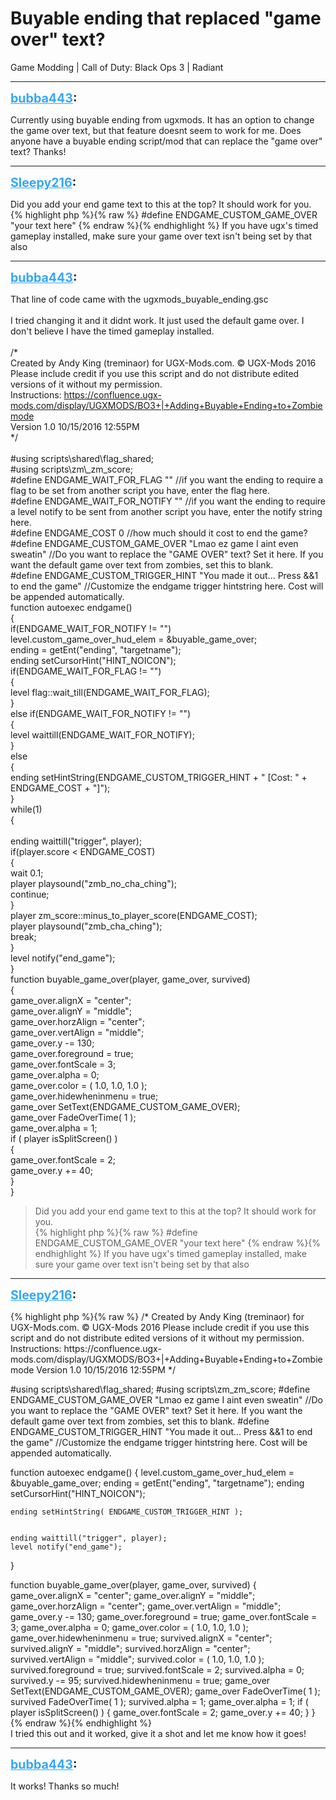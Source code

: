 # Buyable ending that replaced "game over" text?
Game Modding | Call of Duty: Black Ops 3 | Radiant

---
<strong style="font-size: 1.4em;"><span style="text-decoration: underline;text-decoration-color: #34a7f9;"><span style="color:#34a7f9;">bubba443</span></span>:</strong>

<p>Currently using buyable ending from ugxmods. It has an option to change the game over text, but that feature doesnt seem to work for me. Does anyone have a buyable ending script/mod that can replace the &quot;game over&quot; text? Thanks!</p>

---
<strong style="font-size: 1.4em;"><span style="text-decoration: underline;text-decoration-color: #34a7f9;"><span style="color:#34a7f9;">Sleepy216</span></span>:</strong>

<p>Did you add your end game text to this at the top? It should work for you.<br />{% highlight php %}{% raw %}
#define ENDGAME_CUSTOM_GAME_OVER    "your text here"
{% endraw %}{% endhighlight %}
If you have ugx&#39;s timed gameplay installed, make sure your game over text isn&#39;t being set by that also</p>

---
<strong style="font-size: 1.4em;"><span style="text-decoration: underline;text-decoration-color: #34a7f9;"><span style="color:#34a7f9;">bubba443</span></span>:</strong>

<p>That line of code came with the ugxmods_buyable_ending.gsc<br /><br />I tried changing it and it didnt work. It just used the default game over. I don&#39;t believe I have the timed gameplay installed.<br /><br />/*<br />    Created by Andy King (treminaor) for UGX-Mods.com. &#169; UGX-Mods 2016<br />    Please include credit if you use this script and do not distribute edited versions of it without my permission.<br />    Instructions: <a href="https://confluence.ugx-mods.com/display/UGXMODS/BO3+%7C+Adding+Buyable+Ending+to+Zombiemode">https://confluence.ugx-mods.com/display/UGXMODS/BO3+|+Adding+Buyable+Ending+to+Zombiemode</a><br />    Version 1.0 10/15/2016 12:55PM<br />*/<br /><br />#using scripts\shared\flag_shared;<br />#using scripts\zm\_zm_score;<br />#define ENDGAME_WAIT_FOR_FLAG           &quot;&quot; //if you want the ending to require a flag to be set from another script you have, enter the flag here.<br />#define ENDGAME_WAIT_FOR_NOTIFY         &quot;&quot; //if you want the ending to require a level notify to be sent from another script you have, enter the notify string here.<br />#define ENDGAME_COST                    0 //how much should it cost to end the game?<br />#define ENDGAME_CUSTOM_GAME_OVER        &quot;Lmao ez game I aint even sweatin&quot; //Do you want to replace the &quot;GAME OVER&quot; text? Set it here. If you want the default game over text from zombies, set this to blank.<br />#define ENDGAME_CUSTOM_TRIGGER_HINT     &quot;You made it out... Press &amp;&amp;1 to end the game&quot; //Customize the endgame trigger hintstring here. Cost will be appended automatically.<br />function autoexec endgame()<br />{<br />    if(ENDGAME_WAIT_FOR_NOTIFY != &quot;&quot;)<br />        level.custom_game_over_hud_elem = &amp;buyable_game_over;<br />    ending = getEnt(&quot;ending&quot;, &quot;targetname&quot;);<br />    ending setCursorHint(&quot;HINT_NOICON&quot;);<br />    if(ENDGAME_WAIT_FOR_FLAG != &quot;&quot;)<br />    {<br />        level flag::wait_till(ENDGAME_WAIT_FOR_FLAG);<br />    }<br />    else if(ENDGAME_WAIT_FOR_NOTIFY != &quot;&quot;)<br />    {<br />        level waittill(ENDGAME_WAIT_FOR_NOTIFY);<br />    }<br />    else<br />    {<br />        ending setHintString(ENDGAME_CUSTOM_TRIGGER_HINT + &quot; [Cost: &quot; + ENDGAME_COST + &quot;]&quot;);<br />    }<br />    while(1)<br />    {<br />     <br />        ending waittill(&quot;trigger&quot;, player);<br />        if(player.score &lt; ENDGAME_COST)<br />        {<br />            wait 0.1;<br />            player playsound(&quot;zmb_no_cha_ching&quot;);<br />            continue;<br />        }<br />        player zm_score::minus_to_player_score(ENDGAME_COST);<br />        player playsound(&quot;zmb_cha_ching&quot;);<br />        break;<br />    }<br />    level notify(&quot;end_game&quot;);<br />}<br />function buyable_game_over(player, game_over, survived)<br />{<br />    game_over.alignX = &quot;center&quot;;<br />    game_over.alignY = &quot;middle&quot;;<br />    game_over.horzAlign = &quot;center&quot;;<br />    game_over.vertAlign = &quot;middle&quot;;<br />    game_over.y -= 130;<br />    game_over.foreground = true;<br />    game_over.fontScale = 3;<br />    game_over.alpha = 0;<br />    game_over.color = ( 1.0, 1.0, 1.0 );<br />    game_over.hidewheninmenu = true;<br />    game_over SetText(ENDGAME_CUSTOM_GAME_OVER);<br />    game_over FadeOverTime( 1 );<br />    game_over.alpha = 1;<br />    if ( player isSplitScreen() )<br />    {<br />        game_over.fontScale = 2;<br />        game_over.y += 40;<br />    }<br />}<br /><blockquote>Did you add your end game text to this at the top? It should work for you.<br />{% highlight php %}{% raw %}
#define ENDGAME_CUSTOM_GAME_OVER    "your text here"
{% endraw %}{% endhighlight %}
If you have ugx&#39;s timed gameplay installed, make sure your game over text isn&#39;t being set by that also<br /></blockquote></p>

---
<strong style="font-size: 1.4em;"><span style="text-decoration: underline;text-decoration-color: #34a7f9;"><span style="color:#34a7f9;">Sleepy216</span></span>:</strong>

<p>{% highlight php %}{% raw %}
/*
Created by Andy King (treminaor) for UGX-Mods.com. &#169; UGX-Mods 2016
Please include credit if you use this script and do not distribute edited versions of it without my permission.
Instructions: https://confluence.ugx-mods.com/display/UGXMODS/BO3+|+Adding+Buyable+Ending+to+Zombiemode
Version 1.0 10/15/2016 12:55PM
*/

#using scripts\shared\flag_shared;
#using scripts\zm\_zm_score;
#define ENDGAME_CUSTOM_GAME_OVER "Lmao ez game I aint even sweatin" //Do you want to replace the "GAME OVER" text? Set it here. If you want the default game over text from zombies, set this to blank.
#define ENDGAME_CUSTOM_TRIGGER_HINT "You made it out... Press &amp;&amp;1 to end the game" //Customize the endgame trigger hintstring here. Cost will be appended automatically.

function autoexec endgame()
{
    level.custom_game_over_hud_elem = &amp;buyable_game_over;
    ending = getEnt("ending", "targetname");
    ending setCursorHint("HINT_NOICON");

    ending setHintString( ENDGAME_CUSTOM_TRIGGER_HINT );


    ending waittill("trigger", player);
    level notify("end_game");
}

function buyable_game_over(player, game_over, survived)
{
    game_over.alignX = "center";
    game_over.alignY = "middle";
    game_over.horzAlign = "center";
    game_over.vertAlign = "middle";
    game_over.y -= 130;
    game_over.foreground = true;
    game_over.fontScale = 3;
    game_over.alpha = 0;
    game_over.color = ( 1.0, 1.0, 1.0 );
    game_over.hidewheninmenu = true;
    survived.alignX = "center";
    survived.alignY = "middle";
    survived.horzAlign = "center";
    survived.vertAlign = "middle";
    survived.color = ( 1.0, 1.0, 1.0 );
    survived.foreground = true;
    survived.fontScale = 2;
    survived.alpha = 0;
    survived.y -= 95;
    survived.hidewheninmenu = true;
    game_over SetText(ENDGAME_CUSTOM_GAME_OVER);
    game_over FadeOverTime( 1 );
    survived FadeOverTime( 1 );
    survived.alpha = 1;
    game_over.alpha = 1;
    if ( player isSplitScreen() )
    {
        game_over.fontScale = 2;
        game_over.y += 40;
    }
}
{% endraw %}{% endhighlight %}
<br />I tried this out and it worked, give it a shot and let me know how it goes!</p>

---
<strong style="font-size: 1.4em;"><span style="text-decoration: underline;text-decoration-color: #34a7f9;"><span style="color:#34a7f9;">bubba443</span></span>:</strong>

<p>It works! Thanks so much!</p>
